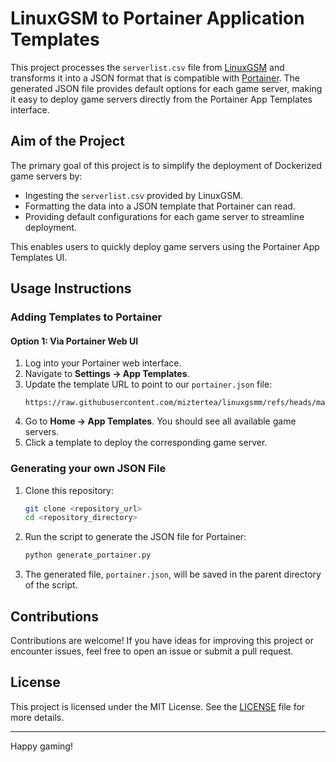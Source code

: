 
# LinuxGSM to Portainer Application Templates

This project processes the `serverlist.csv` file from [LinuxGSM](https://github.com/GameServerManagers/LinuxGSM) and transforms it into a JSON format that is compatible with [Portainer](https://www.portainer.io/). The generated JSON file provides default options for each game server, making it easy to deploy game servers directly from the Portainer App Templates interface.

## Aim of the Project

The primary goal of this project is to simplify the deployment of Dockerized game servers by:
- Ingesting the `serverlist.csv` provided by LinuxGSM.
- Formatting the data into a JSON template that Portainer can read.
- Providing default configurations for each game server to streamline deployment.

This enables users to quickly deploy game servers using the Portainer App Templates UI.

## Usage Instructions

### Adding Templates to Portainer

#### Option 1: Via Portainer Web UI
1. Log into your Portainer web interface.
2. Navigate to **Settings → App Templates**.
3. Update the template URL to point to our `portainer.json` file:
   ```
   https://raw.githubusercontent.com/miztertea/linuxgsmm/refs/heads/main/portainer.json
   ```
4. Go to **Home → App Templates**. You should see all available game servers.
5. Click a template to deploy the corresponding game server.


### Generating your own JSON File
1. Clone this repository:
   ```bash
   git clone <repository_url>
   cd <repository_directory>
   ```

2. Run the script to generate the JSON file for Portainer:
   ```bash
   python generate_portainer.py
   ```

3. The generated file, `portainer.json`, will be saved in the parent directory of the script.

## Contributions
Contributions are welcome! If you have ideas for improving this project or encounter issues, feel free to open an issue or submit a pull request.

## License
This project is licensed under the MIT License. See the [LICENSE](LICENSE) file for more details.

---

Happy gaming!
